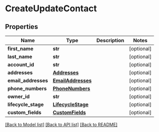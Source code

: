 # CreateUpdateContact

## Properties
Name | Type | Description | Notes
------------ | ------------- | ------------- | -------------
**first_name** | **str** |  | [optional] 
**last_name** | **str** |  | [optional] 
**account_id** | **str** |  | [optional] 
**addresses** | [**Addresses**](Addresses.md) |  | [optional] 
**email_addresses** | [**EmailAddresses**](EmailAddresses.md) |  | [optional] 
**phone_numbers** | [**PhoneNumbers**](PhoneNumbers.md) |  | [optional] 
**owner_id** | **str** |  | [optional] 
**lifecycle_stage** | [**LifecycleStage**](LifecycleStage.md) |  | [optional] 
**custom_fields** | [**CustomFields**](CustomFields.md) |  | [optional] 

[[Back to Model list]](../README.md#documentation-for-models) [[Back to API list]](../README.md#documentation-for-api-endpoints) [[Back to README]](../README.md)

